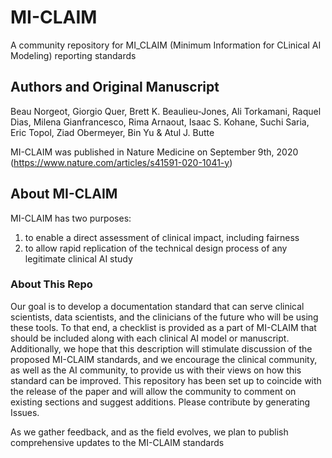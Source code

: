 # MI-CLAIM
A community repository for MI_CLAIM (Minimum Information for CLinical AI Modeling) reporting standards 

## Authors and Original Manuscript
Beau Norgeot, Giorgio Quer, Brett K. Beaulieu-Jones, Ali Torkamani, Raquel Dias, Milena Gianfrancesco, Rima Arnaout, Isaac S. Kohane, Suchi Saria, Eric Topol, Ziad Obermeyer, Bin Yu & Atul J. Butte

MI-CLAIM was published in Nature Medicine on September 9th, 2020
(https://www.nature.com/articles/s41591-020-1041-y)

## About MI-CLAIM
MI-CLAIM has two purposes:

1. to enable a direct assessment of clinical impact, including fairness
2. to allow rapid replication of the technical design process of any legitimate clinical AI study

### About This Repo
Our goal is to develop a documentation standard that can serve clinical scientists, data scientists, and the clinicians of the future who will be using these tools. To that end, a checklist is provided as a part of MI-CLAIM that should be included along with each clinical AI model or manuscript. Additionally, we hope that this description will stimulate discussion of the proposed MI-CLAIM standards, and we encourage the clinical community, as well as the AI community, to provide us with their views on how this standard can be improved. This repository has been set up to coincide with the release of the paper and will allow the community to comment on existing sections and suggest additions. Please contribute by generating Issues.

As we gather feedback, and as the field evolves, we plan to publish comprehensive updates to the MI-CLAIM standards

